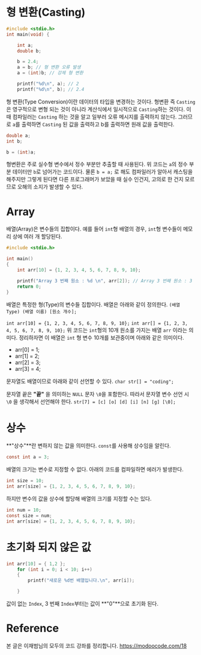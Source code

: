 # 형 변환(Casting)

```c
#include <stdio.h>
int main(void) {

    int a;
    double b;

    b = 2.4;
    a = b; // 형 변환 오류 발생
    a = (int)b; // 강제 형 변환

    printf("%d\n", a); // 2
    printf("%d\n", b); // 2.4

```

형 변환(Type Conversion)이란 데이터의 타입을 변경하는 것이다.
형변환 즉 `Casting`은 영구적으로 변형 되는 것이 아니라 계산식에서 일시적으로 `Casting`하는 것이다.
이 때 컴파일러는 `Casting` 하는 것을 알고 일부러 오류 메시지를 출력하지 않는다.
그러므로 `a`를 출력하면 `Casting` 된 값을 출력하고 b를 출력하면 원래 값을 출력한다.

```c
double a;
int b;

b = (int)a;
```

형변환은 주로 실수형 변수에서 정수 부분만 추출할 때 사용된다.
위 코드는 `a`의 정수 부분 데이터만 `b`로 넘어가는 코드이다. 물론 `b = a;` 로 해도 컴파일러가 알아서 캐스팅을 해주지만 그렇게 된다면 다른 프로그래머가 보았을 때 실수 인건지, 고의로 한 건지 모르므로 오해의 소지가 발생할 수 있다.

# Array

배열(Array)은 변수들의 집합이다. 예를 들어 `int`형 배열의 경우, `int`형 변수들이 메모리 상에 여러 개 할당된다.

```c
#include <stdio.h>

int main()
{
	int arr[10] = {1, 2, 3, 4, 5, 6, 7, 8, 9, 10};

    printf("Array 3 번째 원소 : %d \n", arr[2]); // Array 3 번째 원소 : 3
    return 0;
}
```

배열은 특정한 형(Type)의 변수들 집합이다. 배열은 아래와 같이 정의한다.
`(배열 Type) (배열 이름) [원소 개수];`

`int arr[10] = {1, 2, 3, 4, 5, 6, 7, 8, 9, 10};`
`int arr[] = {1, 2, 3, 4, 5, 6, 7, 8, 9, 10};`
위 코드는 `int`형의 10개 원소를 가지는 배열 `arr` 이라는 의미다. 정리하자면 이 배열은 `int` 형 변수 10개를 보관중이며 아래와 같은 의미이다.

- arr[0] = 1;
- arr[1] = 2;
- arr[2] = 3;
- arr[3] = 4;

문자열도 배열이므로 아래와 같이 선언할 수 있다.
`char str[] = "coding";`

문자열 끝은 **"끝"** 을 의미하는 `NULL` 문자 `\0`을 포함한다. 따라서 문자열 변수 선언 시 `\0` 을 생각해서 선언해야 한다.
`str[7] = [c] [o] [d] [i] [n] [g] [\0];`

# 상수

**"상수"**란 변하지 않는 값을 의미한다. `const`를 사용해 상수임을 알린다.

```c
const int a = 3;
```

배열의 크기는 변수로 지정할 수 없다. 아래의 코드를 컴파일하면 에러가 발생한다.

```c
int size = 10;
int arr[size] = {1, 2, 3, 4, 5, 6, 7, 8, 9, 10};
```

하지만 변수의 값을 상수에 할당해 배열의 크기를 지정할 수는 있다.

```c
int num = 10;
const size = num;
int arr[size] = {1, 2, 3, 4, 5, 6, 7, 8, 9, 10};

```

# 초기화 되지 않은 값

```c
int arr[10] = { 1,2 };
	for (int i = 0; i < 10; i++)
	{
		printf("새로운 %d번 배열입니다.\n", arr[i]);

	}
```

값이 없는 `Index`, 3 번째 `Index`부터는 값이 **"0"**으로 초기화 된다.

# Reference

본 글은 이재범님의 모두의 코드 강좌를 정리합니다.
https://modoocode.com/18
